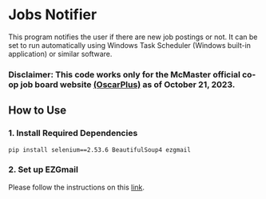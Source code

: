 # Jobs Notifier
This program notifies the user if there are new job postings or not. It can be set to run automatically using Windows Task Scheduler (Windows built-in application) or similar software.

### Disclaimer: This code works only for the McMaster official co-op job board website [(OscarPlus)](https://www.oscarplus.mcmaster.ca) as of October 21, 2023.

## How to Use

### 1. Install Required Dependencies
`pip install selenium==2.53.6 BeautifulSoup4 ezgmail`

### 2. Set up EZGmail
Please follow the instructions on this [link](https://pypi.org/project/EZGmail/).

